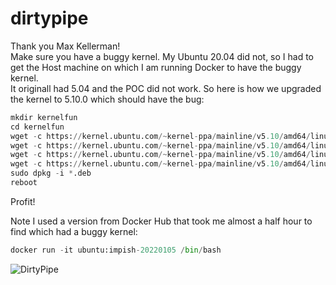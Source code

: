 # dirtypipe

Thank you Max Kellerman!  
Make sure you have a buggy kernel.
My Ubuntu 20.04 did not, so I had to get the Host machine on which I am running Docker to have the buggy kernel.  
It originall had 5.04 and the POC did not work. So here is how we upgraded the kernel to 5.10.0 which should have the bug:  

```py
mkdir kernelfun  
cd kernelfun  
wget -c https://kernel.ubuntu.com/~kernel-ppa/mainline/v5.10/amd64/linux-headers-5.10.0-051000_5.10.0-051000.202012132330_all.deb  
wget -c https://kernel.ubuntu.com/~kernel-ppa/mainline/v5.10/amd64/linux-headers-5.10.0-051000-generic_5.10.0-051000.202012132330_amd64.deb  
wget -c https://kernel.ubuntu.com/~kernel-ppa/mainline/v5.10/amd64/linux-image-unsigned-5.10.0-051000-generic_5.10.0-051000.202012132330_amd64.deb  
wget -c https://kernel.ubuntu.com/~kernel-ppa/mainline/v5.10/amd64/linux-modules-5.10.0-051000-generic_5.10.0-051000.202012132330_amd64.deb  
sudo dpkg -i *.deb  
reboot  
```

Profit!  

Note I used a version from Docker Hub that took me almost a half hour to find which had a buggy kernel:  

```py
docker run -it ubuntu:impish-20220105 /bin/bash  
```

![DirtyPipe](https://user-images.githubusercontent.com/4404271/157334089-2122780b-b5c4-4f98-bd5c-bd93b7ce5155.gif)
